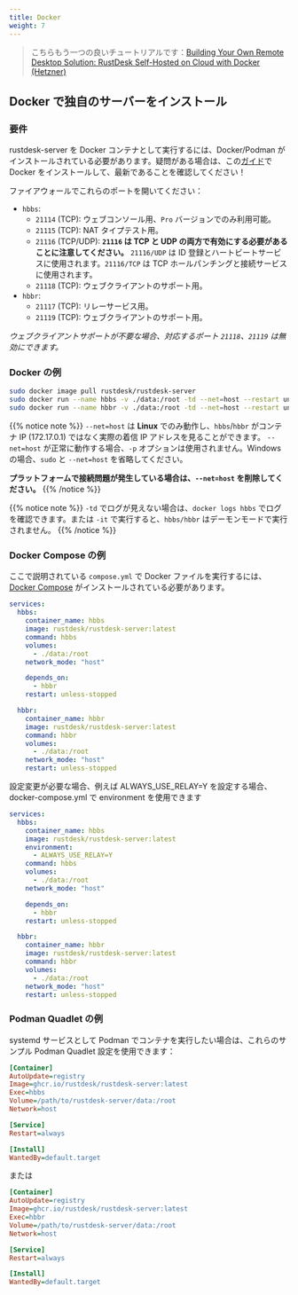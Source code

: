 ```yaml
---
title: Docker
weight: 7
---
```


> こちらもう一つの良いチュートリアルです：[Building Your Own Remote Desktop Solution: RustDesk Self-Hosted on Cloud with Docker (Hetzner)](https://www.linkedin.com/pulse/building-your-own-remote-desktop-solution-rustdesk-cloud-montinaro-bv94f)

## Docker で独自のサーバーをインストール

### 要件
rustdesk-server を Docker コンテナとして実行するには、Docker/Podman がインストールされている必要があります。疑問がある場合は、この[ガイド](https://docs.docker.com/engine/install)で Docker をインストールして、最新であることを確認してください！

ファイアウォールでこれらのポートを開いてください：
- `hbbs`:
  - `21114` (TCP): ウェブコンソール用、`Pro` バージョンでのみ利用可能。
  - `21115` (TCP): NAT タイプテスト用。
  - `21116` (TCP/UDP): **`21116` は TCP と UDP の両方で有効にする必要があることに注意してください。** `21116/UDP` は ID 登録とハートビートサービスに使用されます。`21116/TCP` は TCP ホールパンチングと接続サービスに使用されます。
  - `21118` (TCP): ウェブクライアントのサポート用。
- `hbbr`:
  - `21117` (TCP): リレーサービス用。
  - `21119` (TCP): ウェブクライアントのサポート用。

*ウェブクライアントサポートが不要な場合、対応するポート `21118`、`21119` は無効にできます。*

### Docker の例

```sh
sudo docker image pull rustdesk/rustdesk-server
sudo docker run --name hbbs -v ./data:/root -td --net=host --restart unless-stopped rustdesk/rustdesk-server hbbs
sudo docker run --name hbbr -v ./data:/root -td --net=host --restart unless-stopped rustdesk/rustdesk-server hbbr
```
<a name="net-host"></a>

{{% notice note %}}
`--net=host` は **Linux** でのみ動作し、`hbbs`/`hbbr` がコンテナ IP (172.17.0.1) ではなく実際の着信 IP アドレスを見ることができます。
`--net=host` が正常に動作する場合、`-p` オプションは使用されません。Windows の場合、`sudo` と `--net=host` を省略してください。

**プラットフォームで接続問題が発生している場合は、`--net=host` を削除してください。**
{{% /notice %}}

{{% notice note %}}
`-td` でログが見えない場合は、`docker logs hbbs` でログを確認できます。または `-it` で実行すると、`hbbs/hbbr` はデーモンモードで実行されません。
{{% /notice %}}

### Docker Compose の例
ここで説明されている `compose.yml` で Docker ファイルを実行するには、[Docker Compose](https://docs.docker.com/compose/) がインストールされている必要があります。

```yaml
services:
  hbbs:
    container_name: hbbs
    image: rustdesk/rustdesk-server:latest
    command: hbbs
    volumes:
      - ./data:/root
    network_mode: "host"

    depends_on:
      - hbbr
    restart: unless-stopped

  hbbr:
    container_name: hbbr
    image: rustdesk/rustdesk-server:latest
    command: hbbr
    volumes:
      - ./data:/root
    network_mode: "host"
    restart: unless-stopped
```

設定変更が必要な場合、例えば ALWAYS_USE_RELAY=Y を設定する場合、docker-compose.yml で environment を使用できます

```yaml
services:
  hbbs:
    container_name: hbbs
    image: rustdesk/rustdesk-server:latest
    environment:
      - ALWAYS_USE_RELAY=Y
    command: hbbs
    volumes:
      - ./data:/root
    network_mode: "host"

    depends_on:
      - hbbr
    restart: unless-stopped

  hbbr:
    container_name: hbbr
    image: rustdesk/rustdesk-server:latest
    command: hbbr
    volumes:
      - ./data:/root
    network_mode: "host"
    restart: unless-stopped
```

### Podman Quadlet の例

systemd サービスとして Podman でコンテナを実行したい場合は、これらのサンプル Podman Quadlet 設定を使用できます：

```ini
[Container]
AutoUpdate=registry
Image=ghcr.io/rustdesk/rustdesk-server:latest
Exec=hbbs
Volume=/path/to/rustdesk-server/data:/root
Network=host

[Service]
Restart=always

[Install]
WantedBy=default.target
```

または

```ini
[Container]
AutoUpdate=registry
Image=ghcr.io/rustdesk/rustdesk-server:latest
Exec=hbbr
Volume=/path/to/rustdesk-server/data:/root
Network=host

[Service]
Restart=always

[Install]
WantedBy=default.target
```